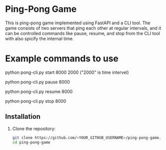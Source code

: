 # Ping-Pong Game

This is ping-pong game implemented using FastAPI and a CLI tool. The game consists of two servers that ping each other at regular intervals, and it can be controlled commands like pause, resume, and stop from the CLI tool with also spicify the internal time.

# Example commands to use
python pong-cli.py start 8000 2000 ("2000" is time intervel)

python pong-cli.py pause 8000 

python pong-cli.py resume 8000 

python pong-cli.py stop 8000 


## Installation

1. Clone the repository:
   ```bash
   git clone https://github.com/<YOUR_GITHUB_USERNAME>/ping-pong-game.git
   cd ping-pong-game

